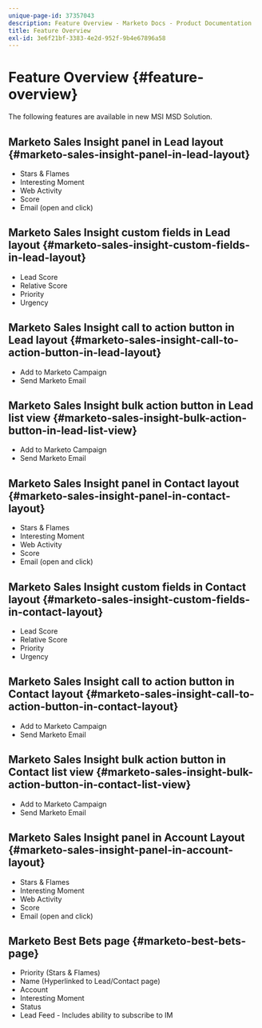 ```yaml
---
unique-page-id: 37357043
description: Feature Overview - Marketo Docs - Product Documentation
title: Feature Overview
exl-id: 3e6f21bf-3383-4e2d-952f-9b4e67896a58
---
```

# Feature Overview {#feature-overview}

The following features are available in new MSI MSD Solution.

## Marketo Sales Insight panel in Lead layout  {#marketo-sales-insight-panel-in-lead-layout}

* Stars & Flames
* Interesting Moment
* Web Activity
* Score
* Email (open and click)

## Marketo Sales Insight custom fields in Lead layout  {#marketo-sales-insight-custom-fields-in-lead-layout}

* Lead Score
* Relative Score
* Priority
* Urgency

## Marketo Sales Insight call to action button in Lead layout  {#marketo-sales-insight-call-to-action-button-in-lead-layout}

* Add to Marketo Campaign
* Send Marketo Email

## Marketo Sales Insight bulk action button in Lead list view  {#marketo-sales-insight-bulk-action-button-in-lead-list-view}

* Add to Marketo Campaign
* Send Marketo Email

## Marketo Sales Insight panel in Contact layout  {#marketo-sales-insight-panel-in-contact-layout}

* Stars & Flames
* Interesting Moment
* Web Activity
* Score
* Email (open and click)

## Marketo Sales Insight custom fields in Contact layout  {#marketo-sales-insight-custom-fields-in-contact-layout}

* Lead Score
* Relative Score
* Priority
* Urgency

## Marketo Sales Insight call to action button in Contact layout  {#marketo-sales-insight-call-to-action-button-in-contact-layout}

* Add to Marketo Campaign
* Send Marketo Email

## Marketo Sales Insight bulk action button in Contact list view  {#marketo-sales-insight-bulk-action-button-in-contact-list-view}

* Add to Marketo Campaign
* Send Marketo Email

## Marketo Sales Insight panel in Account Layout {#marketo-sales-insight-panel-in-account-layout}

* Stars & Flames
* Interesting Moment
* Web Activity
* Score
* Email (open and click)

## Marketo Best Bets page {#marketo-best-bets-page}

* Priority (Stars & Flames)
* Name (Hyperlinked to Lead/Contact page)
* Account
* Interesting Moment
* Status
* Lead Feed - Includes ability to subscribe to IM
